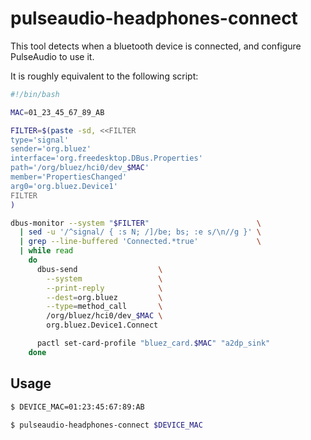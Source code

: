 # pulseaudio-headphones-connect

This tool detects when a bluetooth device is connected, and configure PulseAudio to use it.

It is roughly equivalent to the following script:

```bash
#!/bin/bash

MAC=01_23_45_67_89_AB

FILTER=$(paste -sd, <<FILTER
type='signal'
sender='org.bluez'
interface='org.freedesktop.DBus.Properties'
path='/org/bluez/hci0/dev_$MAC'
member='PropertiesChanged'
arg0='org.bluez.Device1'
FILTER
)

dbus-monitor --system "$FILTER"                        \
  | sed -u '/^signal/ { :s N; /]/be; bs; :e s/\n//g }' \
  | grep --line-buffered 'Connected.*true'             \
  | while read
    do
      dbus-send                  \
        --system                 \
        --print-reply            \
        --dest=org.bluez         \
        --type=method_call       \
        /org/bluez/hci0/dev_$MAC \
        org.bluez.Device1.Connect

      pactl set-card-profile "bluez_card.$MAC" "a2dp_sink"
    done
```

## Usage

```bash
$ DEVICE_MAC=01:23:45:67:89:AB

$ pulseaudio-headphones-connect $DEVICE_MAC
```
